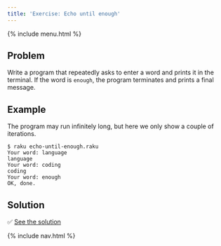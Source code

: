 ```yaml
---
title: 'Exercise: Echo until enough'
---
```


{% include menu.html %}

## Problem

Write a program that repeatedly asks to enter a word and prints it in the terminal. If the word is `enough`, the program terminates and prints a final message.

## Example

The program may run infinitely long, but here we only show a couple of iterations.
```console
$ raku echo-until-enough.raku
Your word: language
language
Your word: coding
coding
Your word: enough
OK, done.
```

## Solution

✅ [See the solution](solution)

{% include nav.html %}
